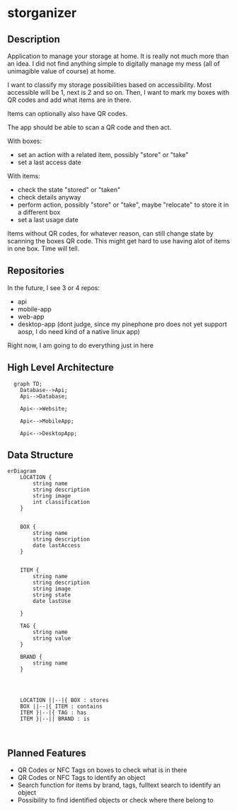 # storganizer

## Description
Application to manage your storage at home. It is really not much more than an idea.
I did not find anything simple to digitally manage my mess (all of unimagible value of course) at home.

I want to classify my storage possibilities based on accessibility. Most accessible will be 1, next is 2 and so on.
Then, I want to mark my boxes with QR codes and add what items are in there.

Items can optionally also have QR codes.

The app should be able to scan a QR code and then act.

With boxes:
 - set an action with a related item, possibly "store" or "take"
 - set a last access date

 With items:
 - check the state "stored" or "taken"
 - check details anyway
 - perform action, possibly "store" or "take", maybe "relocate" to store it in a different box
 - set a last usage date

Items without QR codes, for whatever reason, can still change state by scanning the boxes QR code. This might get hard to use having alot of items in one box. Time will tell.


## Repositories
 In the future, I see 3 or 4 repos:
 - api
 - mobile-app
 - web-app
 - desktop-app (dont judge, since my pinephone pro does not yet support aosp, I do need kind of a native linux app)

Right now, I am going to do everything just in here

## High Level Architecture

```mermaid
  graph TD;
    Database-->Api;
    Api-->Database;

    Api<-->Website;

    Api<-->MobileApp;

    Api<-->DesktopApp;

```

## Data Structure

```mermaid
erDiagram
    LOCATION {
        string name
        string description
        string image
        int classification
    }

    
    BOX {
        string name
        string description
        date lastAccess
    }


    ITEM {
        string name
        string description
        string image
        string state
        date lastUse

    }

    TAG {
        string name
        string value
    }

    BRAND {
        string name
    }




    LOCATION ||--|{ BOX : stores
    BOX ||--|{ ITEM : contains
    ITEM }|--|{ TAG : has
    ITEM }|--|| BRAND : is



```


## Planned Features
- QR Codes or NFC Tags on boxes to check what is in there
- QR Codes or NFC Tags to identify an object
- Search function for items by brand, tags, fulltext search to identify an object
- Possibility to find identified objects or check where there belong to 
